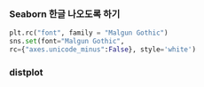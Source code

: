 ### Seaborn 한글 나오도록 하기
```Python
plt.rc("font", family = "Malgun Gothic")
sns.set(font="Malgun Gothic", 
rc={"axes.unicode_minus":False}, style='white')
```



### distplot
### 
